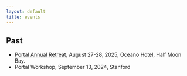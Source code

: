 ```yaml
---
layout: default
title: events
---
```


<!--
- [Archived Monthly Affiliate Seminars](affiliate_seminars.html)
-->

## Past
- [Portal Annual Retreat](event_portal_2025.html), August 27-28, 2025, Oceano Hotel, Half Moon Bay.
- Portal Workshop, September 13, 2024, Stanford
